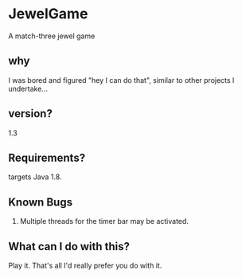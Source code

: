 # JewelGame
A match-three jewel game

## why

I was bored and figured "hey I can do that", similar to other projects I undertake...

## version?

1.3

## Requirements?
targets Java 1.8.

## Known Bugs
1. Multiple threads for the timer bar may be activated.

## What can I do with this?

Play it. That's all I'd really prefer you do with it.